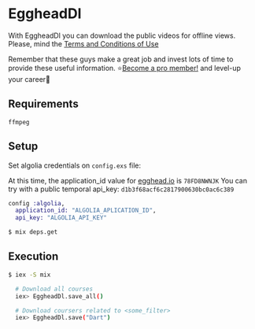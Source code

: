 # EggheadDl
With EggheadDl you can download the public videos for offline views.
Please, mind the [Terms and Conditions of Use](https://egghead.io/privacy)

Remember that these guys make a great job and invest lots of time to provide these useful information.
:star:[Become a pro member!](https://egghead.io/pricing) and level-up your career:school_satchel:

## Requirements
`ffmpeg`

## Setup

Set algolia credentials on `config.exs` file:

At this time, the application_id value for [egghead.io](https://egghead.io) is `78FD8NWNJK`
You can try with a public temporal api_key: `d1b3f68acf6c2817900630bc0ac6c389`

```elixir
config :algolia,
  application_id: "ALGOLIA_APLICATION_ID",
  api_key: "ALGOLIA_API_KEY"
```


```bash
$ mix deps.get
```

## Execution

```bash
$ iex -S mix

  # Download all courses
  iex> EggheadDl.save_all()

  # Download coursers related to <some_filter>
  iex> EggheadDl.save("Dart")
```
